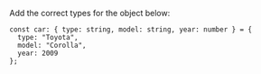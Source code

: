 Add the correct types for the object below:

    const car: { type: string, model: string, year: number } = {
      type: "Toyota",
      model: "Corolla",
      year: 2009
    };
